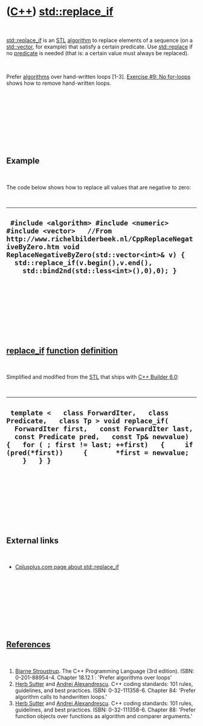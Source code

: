 
 

 

 

 

 

([C++](Cpp.md)) [std::replace\_if](CppReplace_if.md)
======================================================

 

[std::replace\_if](CppReplace_if.md) is an [STL](CppStl.md)
[algorithm](CppAlgorithm.md) to replace elements of a sequence (on a
[std::vector](CppStdVector.md), for example) that satisfy a certain
predicate. Use [std::replace](CppReplace.md) if no
[predicate](CppPredicate.md) is needed (that is: a certain value must
always be replaced).

 

Prefer [algorithms](CppAlgorithm.md) over hand-written loops \[1-3\].
[Exercise \#9: No for-loops](CppExerciseNoForLoops.md) shows how to
remove hand-written loops.

 

 

 

 

 

Example
-------

 

The code below shows how to replace all values that are negative to
zero:

 

  ---------------------------------------------------------------------------------------------------------------------------------------------------------------------------------------------------------------------------------------------------------------------
  ` #include <algorithm> #include <numeric> #include <vector>   //From http://www.richelbilderbeek.nl/CppReplaceNegativeByZero.htm void ReplaceNegativeByZero(std::vector<int>& v) {   std::replace_if(v.begin(),v.end(),     std::bind2nd(std::less<int>(),0),0); }`
  ---------------------------------------------------------------------------------------------------------------------------------------------------------------------------------------------------------------------------------------------------------------------

 

 

 

 

 

[replace\_if](CppReplace_if.md) [function](CppFunction.md) [definition](CppDefinition.md)
--------------------------------------------------------------------------------------------

 

Simplified and modified from the [STL](CppStl.md) that ships with [C++
Builder 6.0](CppBuilder.md):

 

  -------------------------------------------------------------------------------------------------------------------------------------------------------------------------------------------------------------------------------------------------------------------------------------------
  ` template <   class ForwardIter,   class Predicate,   class Tp > void replace_if(   ForwardIter first,   const ForwardIter last,   const Predicate pred,   const Tp& newvalue) {   for ( ; first != last; ++first)   {     if (pred(*first))     {       *first = newvalue;     }   } }`
  -------------------------------------------------------------------------------------------------------------------------------------------------------------------------------------------------------------------------------------------------------------------------------------------

 

 

 

 

 

External links
--------------

 

-   [Cplusplus.com page about
    std::replace\_if](http://www.cplusplus.com/reference/algorithm/replace_if)

 

 

 

 

 

[References](CppReferences.md)
-------------------------------

 

1.  [Bjarne Stroustrup](CppBjarneStroustrup.md). The C++ Programming
    Language (3rd edition). ISBN: 0-201-88954-4. Chapter 18.12.1 :
    'Prefer algorithms over loops'
2.  [Herb Sutter](CppHerbSutter.md) and [Andrei
    Alexandrescu](CppAndreiAlexandrescu.md). C++ coding standards: 101
    rules, guidelines, and best practices. ISBN: 0-32-111358-6. Chapter
    84: 'Prefer algorithm calls to handwritten loops.'
3.  [Herb Sutter](CppHerbSutter.md) and [Andrei
    Alexandrescu](CppAndreiAlexandrescu.md). C++ coding standards: 101
    rules, guidelines, and best practices. ISBN: 0-32-111358-6. Chapter
    88: 'Prefer function objects over functions as algorithm and
    comparer arguments.'

 

 

 

 

 

 

